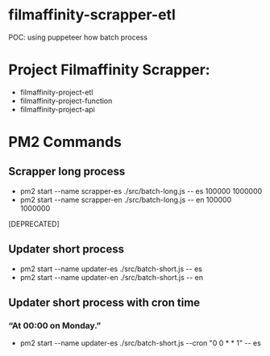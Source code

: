 # filmaffinity-scrapper-etl

POC: using puppeteer how batch process

# Project Filmaffinity Scrapper:

- filmaffinity-project-etl
- filmaffinity-project-function
- filmaffinity-project-api

# PM2 Commands

## Scrapper long process

- pm2 start --name scrapper-es ./src/batch-long.js -- es 100000 1000000
- pm2 start --name scrapper-en ./src/batch-long.js -- en 100000 1000000


[DEPRECATED]
## Updater short process

- pm2 start --name updater-es ./src/batch-short.js -- es
- pm2 start --name updater-en ./src/batch-short.js -- en

## Updater short process with cron time

### “At 00:00 on Monday.”
- pm2 start --name updater-es ./src/batch-short.js --cron "0 0 * * 1" -- es